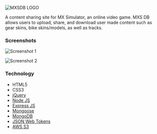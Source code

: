 ![MXSDB LOGO](http://i.imgur.com/6URFpt8.png)

A content sharing site for MX Simulator, an online video game. MXS DB allows users to upload, share, and download user made content such as gear skins, bike skins/models, as well as tracks.


### Screenshots

![Screenshot 1](https://i.gyazo.com/1c5e32ee129bfd802ea29dbd0a64dbe2.png)

![Screenshot 2](https://i.gyazo.com/3f2bc1fe0e915d205b16c49b428e9cc0.png)


### Technology

* HTML5
* CSS3
* [jQuery](https://jquery.com/)
* [Node JS](https://nodejs.org/en/)
* [Express JS](https://expressjs.com/)
* [Mongoose](http://mongoosejs.com/)
* [MongoDB](https://www.mongodb.com/)
* [JSON Web Tokens](https://jwt.io/)
* [AWS S3](https://aws.amazon.com/s3/)

